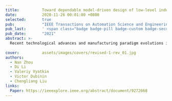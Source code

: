 ```yaml
---
title:          Toward dependable model-driven design of low-level industrial automation control systems
date:           2020-11-26 00:01:00 +0800
selected:       true
pub:            "IEEE Transactions on Automation Science and Engineering"
pub_last:       ' <span class="badge badge-pill badge-custom badge-secondary">Journal</span>'
pub_date:       "2021"
abstract: >-
  Recent technological advances and manufacturing paradigm evolutions in industrial settings will dramatically increase the complexity of automation control systems. Traditional solutions to the software development of low-level control kernels (e.g., numerical control kernel, motion control kernel, and real-time communication tasks) are unable to cope effectively with such complexity due to an inadequate level of abstraction and challenges for dependability. This article presents a formal semantics integrated model-driven design approach as a holistic solution. A domain-specific modeling language (DSML) is specified based on the adaption of IEC 61 499 architecture, along with the extensions of task model, task-to-resource allocation, and nonfunctional specification. Both formal structural and behavioral semantics of the proposed DSML are then explicitly defined. Design-time formal verification is also achieved by automated model transformations. A metaprogrammable environment is adopted to facilitate flexible modeling, verification, and code generation. A case study is demonstrated on implementing a prototype computer numerical control (CNC) system using the proposed solution. Note to Practitioners—The low-level automation control system in the modern manufacturing scenarios require more agility while respecting strict timing constraints. Handling such complexity with manual coding is getting harder and less efficient. The DSML and the supporting development environment presented in this article aim to enhance the level of automation, flexibility, and dependability of the whole design process. For the proposed DSML, its syntax is formalized and defined as metamodels, while the semantics is integrated through model annotation and transformation. These definitions are implemented as external rules for a metaprogrammable environment to establish our proposed development tool. The finding and insight from this article can enhance efficiency and dependability during the development of common control kernels, such as CNC kernel and motion controller.
  
cover:          assets/images/covers/revised-1-rev_01.jpg
authors:
  - Nan Zhou
  - Di Li
  - Valeriy Vyatkin
  - Victor Dubinin
  - Chengliang Liu
links:
  Paper: https://ieeexplore.ieee.org/abstract/document/9272668
---
```

